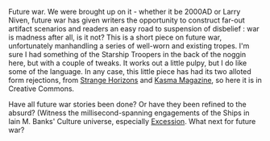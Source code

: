 Future war. We were brought up on it - whether it be 2000AD or Larry
Niven, future war has given writers the opportunity to construct
far-out artifact scenarios and readers an easy road to suspension of
disbelief : war is madness after all, is it not? This is a short piece
on future war, unfortunately manhandling a series of well-worn and
existing tropes. I'm sure I had something of the Starship Troopers in
the back of the noggin here, but with a couple of tweaks. It works out
a little pulpy, but I do like some of the language. In any case, this
little piece has had its two alloted form rejections, from [Strange
Horizons](http://www.strangehorizons.com/) and [Kasma
Magazine](http://www.kasmamagazine.com/), so here it is in Creative
Commons.

Have all future war stories been done? Or have they been refined to
the absurd? (Witness the millisecond-spanning engagements of the Ships
in Iain M. Banks' Culture universe, especially
[Excession](http://en.wikipedia.org/wiki/Excession). What next for
future war?
